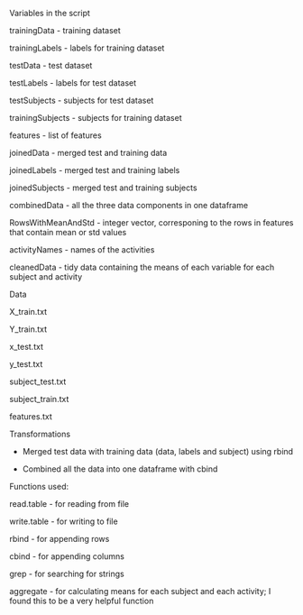 Variables in the script

trainingData - training dataset

trainingLabels  - labels for training dataset

testData - test dataset

testLabels - labels for test dataset

testSubjects - subjects for test dataset

trainingSubjects - subjects for training dataset

features - list of features

joinedData - merged test and training data

joinedLabels - merged test and training labels

joinedSubjects - merged test and training subjects

combinedData - all the three data components in one dataframe

RowsWithMeanAndStd - integer vector, corresponing to the rows in features that contain mean or std values

activityNames - names of the activities

cleanedData - tidy data containing the means of each variable for each subject and activity

Data

X_train.txt

Y_train.txt

x_test.txt

y_test.txt

subject_test.txt

subject_train.txt

features.txt

Transformations

- Merged test data with training data (data, labels and subject) using rbind

- Combined all the data into one dataframe with cbind

Functions used:

read.table - for reading from file

write.table - for writing to file

rbind - for appending rows

cbind - for appending columns

grep - for searching for strings 

aggregate - for calculating means for each subject and each activity; I found this to be a very helpful function
